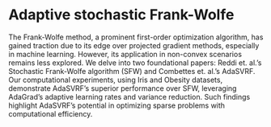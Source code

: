 # Adaptive stochastic Frank-Wolfe

The Frank-Wolfe method, a prominent first-order optimization algorithm, has gained
traction due to its edge over projected gradient methods, especially in machine learning. However,
its application in non-convex scenarios remains less explored. We delve into two foundational papers:
Reddi et. al.’s Stochastic Frank-Wolfe algorithm (SFW) and Combettes et. al.’s AdaSVRF.
Our computational experiments, using Iris and Obesity datasets, demonstrate AdaSVRF’s superior
performance over SFW, leveraging AdaGrad’s adaptive learning rates and variance reduction. Such
findings highlight AdaSVRF’s potential in optimizing sparse problems with computational efficiency.
